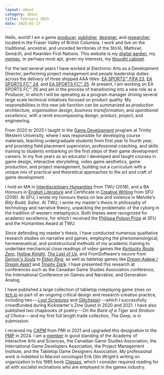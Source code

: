 ```yaml
---
layout: about
category: about
title: February 2025
date: 2025-02-17
---
```


Hello, world! I am a game [producer](https://linkedin.com/in/steinea/ "LinkedIn"), [publisher](https://www.kickstarter.com/profile/vagrantludology/created "Kickstarter"), [designer](https://steinea.itch.io/ "itch.io"), and [researcher](https://orcid.org/0000-0003-4131-2695 "ORCID"), located in the Fraser Valley of British Columbia. I work and live on the traditional, ancestral, and unceded territories of the Stó꞉lō, Mathxwí, Semá:th, and Kwantlen First Nations. This website is my [digital garden](https://maggieappleton.com/garden-history/ "Maggie Appleton"), my [memex](https://wiki.xxiivv.com/site/about.html "Devine Lu Linvega"), or perhaps most apt, given my interests, my [thought cabinet](https://discoelysium.fandom.com/wiki/Thought_Cabinet "Disco Elysium").

For the last several years I have worked at Electronic Arts as a Development Director, performing project management and people leadership duties across the delivery of three shipped AAA titles: [EA SPORTS™ FIFA 23](https://www.ea.com/games/fifa/fifa-23), [EA SPORTS FC™ 24](https://www.ea.com/en-au/games/ea-sports-fc/fc-24), and [EA SPORTS FC™ 25](https://www.ea.com/games/ea-sports-fc/fc-25). At present, I am working on EA SPORTS FC™ 26 and am in the process of transitioning into a new role as a Producer, in which I will be operating as a program manager driving several large scale technical initiatives focused on product quality. My responsibilities in this new job function can be summarized as *production architecture*, *organisation design*, *business transformation*, and *operational excellence*, with a remit encompassing design, product, project, and engineering.

From 2020 to 2025 I taught in the [Game Development](https://www.twu.ca/academics/school-arts-media-culture/game-development) program at Trinity Western University, where I was responsible for developing course materials, teaching undergraduate students from first year to fourth year, and providing field placement supervision, professional coaching, and skills training to students embarking on the first steps of their game development careers. In my five years as an educator I developed and taught courses in game design, interactive storytelling, video game aesthetics, game production, and project management, building out a curriculum with a unique mix of practical and theoretical approaches to the art and craft of game development.

I hold an MA in [Interdisciplinary Humanities](https://www.twu.ca/academics/school-graduate-studies/interdisciplinary-humanities-ma) from TWU (2018), and a BA Honours in [English Literature](https://www.sfu.ca/students/calendar/2016/spring/programs/english/honours/bachelor-of-arts.html) and Certificate in [Creative Writing](https://www.sfu.ca/students/calendar/2016/spring/programs/creative-writing/certificate.html) from SFU (2016). At SFU, I wrote my honours thesis on law and violence in Melville's *Billy Budd, Sailor*. At TWU, I wrote my master's thesis in philosophy of technology and narrative theory, unpacking the problematic of the cyborg in the tradition of western metaphysics. Both theses were recognized for academic excellence, for which I received the [Philippa Polson Prize](https://www.sfu.ca/english/undergraduate/funding/by-nomination.html) at SFU and the Humanities Award at TWU.

Since defending my master's thesis, I have conducted numerous qualitative research studies on narrative and games, employing the phenomenological, hermeneuetical, and poststructural methods of my academic training to undertake mechanical close readings of video games like [*Kentucky Route Zero*](/2021/03/12/its-more-like-a-tendency/), [*Hollow Knight*](2020/06/19/pure-vessels/), [*The Last of Us*](/2020/08/28/it-cant-be-for-nothing/), and FromSoftware's oeuvre from [*Demon's Souls*](/2020/10/23/the-dark-sigil-will-guide-thee/) to [*Elden Ring*](/2023/06/06/beasts-and-sovereigns/), as well as tabletop games like [*Dream Askew / Dream Apart*](/2021/08/05/no-dice-no-masters/) and [*Trophy Dark*](/2022/07/28/play-to-lose/). I have presented this research at conferences such as the Canadian Game Studies Association conference, the International Conference on Games and Narrative, and Generation Analog.

I have published a large collection of tabletop roleplaying game zines on [itch.io](https://steinea.itch.io/) as part of an ongoing critical design and research-creation practice, including two---[*Lost Scriptures*](2020/02/26/lost-scriptures/) and [*Glitchspiel*](2021/02/02/glitchspiel/)---which I successfully crowdfunded during Kickstarter's Zine Quest in 2020 and 2021. I have also published two chapbooks of poetry---*On the Back of a Tiger* and *Stratum of Choice*---and my first full length trade collection, *The Deep*, is in submission.

I received my [CAPM](https://www.pmi.org/certifications/certified-associate-capm) from PMI in 2021 and upgraded this designation to the [PMP](https://www.pmi.org/certifications/project-management-pmp) in 2024. I am a [member](/affiliations/) in good standing of the Academy of Interactive Arts and Sciences, the Canadian Game Studies Association, the International Game Developers Association, the Project Management Institute, and the Tabletop Game Designers Association. My professional work is indebted to Marxist sociologist Erik Olin Wright’s writing on organization in his 1985 book [*Classes*](/erik-olin-wright-classes/), which I consider required reading for all with socialist inclinations who are employed in the games industry.
